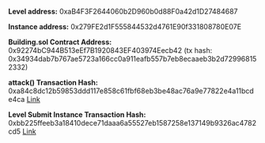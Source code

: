 **Level address:** 0xaB4F3F2644060b2D960b0d88F0a42d1D27484687

**Instance address:** 0x279FE2d1F555844532d4761E90f331808780E07E

**Building.sol Contract Address:** 0x92274bC944B513eEf7B1920843EF403974Eecb42
(tx hash: 0x34934dab7b767ae5723a166cc0a911eafb557b7eb8ecaaeb3b2d729968152332)

**attack() Transaction Hash:** 0xa84c8dc12b59853ddd117e858c61fbf68eb3be48ac76a9e77822e4a11bcde4ca [Link](https://rinkeby.etherscan.io/tx/0xa84c8dc12b59853ddd117e858c61fbf68eb3be48ac76a9e77822e4a11bcde4ca)

**Level Submit Instance Transaction Hash:** 0xbb225ffeeb3a18410dece71daaa6a55527eb1587258e137149b9326ac4782cd5 [Link](https://rinkeby.etherscan.io/tx/0xbb225ffeeb3a18410dece71daaa6a55527eb1587258e137149b9326ac4782cd5)
